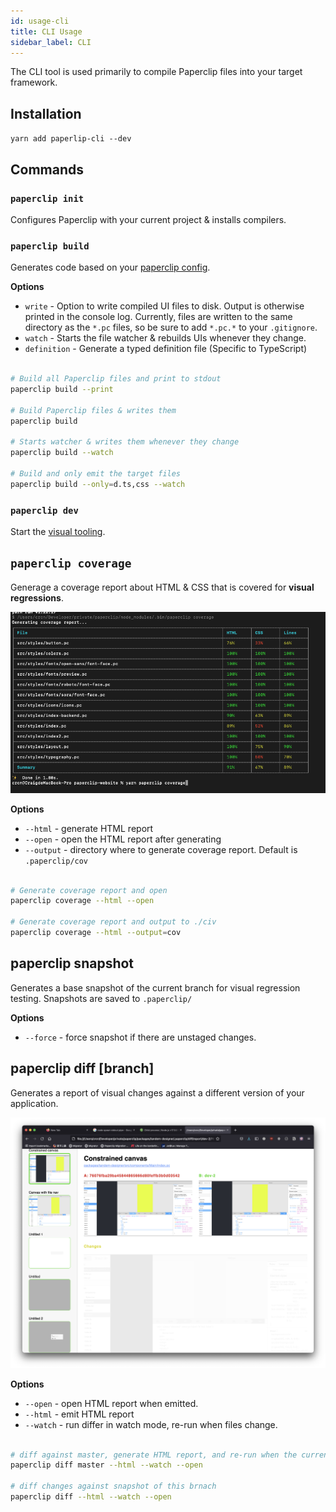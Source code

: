```yaml
---
id: usage-cli
title: CLI Usage
sidebar_label: CLI
---
```


The CLI tool is used primarily to compile Paperclip files into your target framework. 

## Installation

`yarn add paperlip-cli --dev`

## Commands

### `paperclip init`

Configures Paperclip with your current project & installs compilers.

### `paperclip build`

Generates code based on your [paperclip config](configure-paperclip.md). 

**Options**

- `write` - Option to write compiled UI files to disk. Output is otherwise printed in the console log. Currently, files are written to the same directory as the `*.pc` files, so be sure to add `*.pc.*` to your `.gitignore`.
- `watch` - Starts the file watcher & rebuilds UIs whenever they change.
- `definition` - Generate a typed definition file (Specific to TypeScript)

```sh

# Build all Paperclip files and print to stdout
paperclip build --print

# Build Paperclip files & writes them
paperclip build

# Starts watcher & writes them whenever they change
paperclip build --watch

# Build and only emit the target files
paperclip build --only=d.ts,css --watch
```

### `paperclip dev`

Start the [visual tooling](visual-tooling.md). 

## `paperclip coverage`

Generage a coverage report about HTML & CSS that is covered for **visual regressions**.

![alt coverage report](./assets/coverage-report.png)

**Options**

- `--html` - generate HTML report
- `--open` - open the HTML report after generating
- `--output` - directory where to generate coverage report. Default is `.paperclip/cov`

```sh

# Generate coverage report and open
paperclip coverage --html --open

# Generate coverage report and output to ./civ
paperclip coverage --html --output=cov
```

## paperclip snapshot

Generates a base snapshot of the current branch for visual regression testing. Snapshots are saved to `.paperclip/`

**Options**

- `--force` - force snapshot if there are unstaged changes.

## paperclip diff [branch]

Generates a report of visual changes against a different version of your
application.

![alt diff screenshot](./assets/visual-regression-ui.png)

**Options**

- `--open` - open HTML report when emitted.
- `--html` - emit HTML report
- `--watch` - run differ in watch mode, re-run when files change.

```sh

# diff against master, generate HTML report, and re-run when the current branch changes
paperclip diff master --html --watch --open

# diff changes against snapshot of this brnach
paperclip diff --html --watch --open
```

